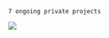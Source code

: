 `7 ongoing private projects`

![](https://komarev.com/ghpvc/?username=rayane-b&label=Visitors&style=for-the-badge)
